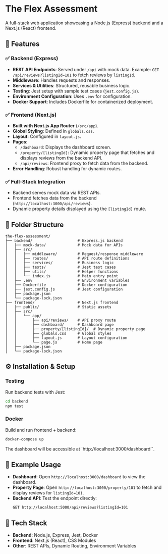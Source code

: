 # The Flex Assessment

A full-stack web application showcasing a Node.js (Express) backend and a Next.js (React) frontend.

## 🚀 Features

### ✅ Backend (Express)

- **REST API Endpoints**: Served under `/api` with mock data. Example: `GET /api/reviews?listingId=101` to fetch reviews by `listingId`.
- **Middleware**: Handles requests and responses.
- **Services & Utilities**: Structured, reusable business logic.
- **Testing**: Jest setup with sample test cases (`jest.config.js`).
- **Environment Configuration**: Uses `.env` for configuration.
- **Docker Support**: Includes Dockerfile for containerized deployment.

### ✅ Frontend (Next.js)

- **Built with Next.js App Router** (`/src/app`).
- **Global Styling**: Defined in `globals.css`.
- **Layout**: Configured in `layout.js`.
- **Pages**:
  - `/dashboard`: Displays the dashboard screen.
  - `/property/[listingId]`: Dynamic property page that fetches and displays reviews from the backend API.
  - `/api/reviews`: Frontend proxy to fetch data from the backend.
- **Error Handling**: Robust handling for dynamic routes.

### ✅ Full-Stack Integration

- Backend serves mock data via REST APIs.
- Frontend fetches data from the backend (`http://localhost:3000/api/reviews`).
- Dynamic property details displayed using the `[listingId]` route.

## 📂 Folder Structure

```
the-flex-assessment/
├── backend/                    # Express.js backend
│   ├── mock-data/              # Mock data for APIs
│   ├── src/
│   │   ├── middleware/         # Request/response middleware
│   │   ├── routes/             # API route definitions
│   │   ├── services/           # Business logic
│   │   ├── tests/              # Jest test cases
│   │   ├── utils/              # Helper functions
│   │   └── index.js            # Main entry point
│   ├── .env                    # Environment variables
│   ├── Dockerfile              # Docker configuration
│   ├── jest.config.js          # Jest configuration
│   ├── package.json
│   └── package-lock.json
├── frontend/                   # Next.js frontend
│   ├── public/                 # Static assets
│   ├── src/
│   │   └── app/
│   │       ├── api/reviews/    # API proxy route
│   │       ├── dashboard/      # Dashboard page
│   │       ├── property/[listingId]/  # Dynamic property page
│   │       ├── globals.css     # Global styles
│   │       ├── layout.js       # Layout configuration
│   │       └── page.js         # Home page
│   ├── package.json
│   └── package-lock.json
```

## ⚙️ Installation & Setup

### Testing

Run backend tests with Jest:
```bash
cd backend
npm test
```

### Docker

Build and run frontend + backend:
```bash
docker-compose up 
```

The dashboard will be accessible at `http://localhost:3000/dashboard``.

## 🔗 Example Usage

- **Dashboard**: Open `http://localhost:3000/dashboard` to view the dashboard.
- **Property Page**: Open `http://localhost:3000/property/101` to fetch and display reviews for `listingId=101`.
- **Backend API**: Test the endpoint directly:
  ```
  GET http://localhost:5000/api/reviews?listingId=101
  ```

## 📌 Tech Stack

- **Backend**: Node.js, Express, Jest, Docker
- **Frontend**: Next.js (React), CSS Modules
- **Other**: REST APIs, Dynamic Routing, Environment Variables